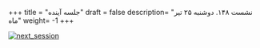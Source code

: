 +++
title = "جلسه آینده"
draft = false
description= "نشست ۱۴۸. دوشنبه ۲۵ تیر ماه"
weight= -1
+++

[![next_session](../../img/next_session.jpg)](../../img/next_session.jpg)
